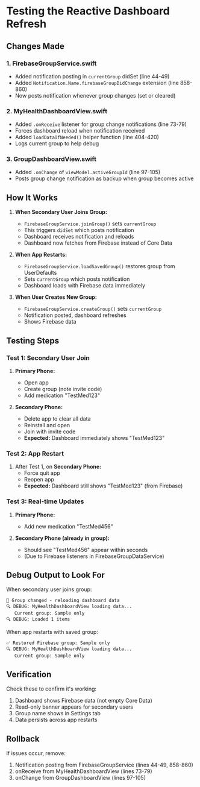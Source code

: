 # Testing the Reactive Dashboard Refresh

## Changes Made

### 1. FirebaseGroupService.swift
- Added notification posting in `currentGroup` didSet (line 44-49)
- Added `Notification.Name.firebaseGroupDidChange` extension (line 858-860)
- Now posts notification whenever group changes (set or cleared)

### 2. MyHealthDashboardView.swift  
- Added `.onReceive` listener for group change notifications (line 73-79)
- Forces dashboard reload when notification received
- Added `loadDataIfNeeded()` helper function (line 404-420)
- Logs current group to help debug

### 3. GroupDashboardView.swift
- Added `.onChange` of `viewModel.activeGroupId` (line 97-105)
- Posts group change notification as backup when group becomes active

## How It Works

1. **When Secondary User Joins Group:**
   - `FirebaseGroupService.joinGroup()` sets `currentGroup`
   - This triggers `didSet` which posts notification
   - Dashboard receives notification and reloads
   - Dashboard now fetches from Firebase instead of Core Data

2. **When App Restarts:**
   - `FirebaseGroupService.loadSavedGroup()` restores group from UserDefaults
   - Sets `currentGroup` which posts notification
   - Dashboard loads with Firebase data immediately

3. **When User Creates New Group:**
   - `FirebaseGroupService.createGroup()` sets `currentGroup`
   - Notification posted, dashboard refreshes
   - Shows Firebase data

## Testing Steps

### Test 1: Secondary User Join
1. **Primary Phone:**
   - Open app
   - Create group (note invite code)
   - Add medication "TestMed123"

2. **Secondary Phone:**
   - Delete app to clear all data
   - Reinstall and open
   - Join with invite code
   - **Expected:** Dashboard immediately shows "TestMed123"

### Test 2: App Restart
1. After Test 1, on **Secondary Phone:**
   - Force quit app
   - Reopen app
   - **Expected:** Dashboard still shows "TestMed123" (from Firebase)

### Test 3: Real-time Updates
1. **Primary Phone:**
   - Add new medication "TestMed456"

2. **Secondary Phone (already in group):**
   - Should see "TestMed456" appear within seconds
   - (Due to Firebase listeners in FirebaseGroupDataService)

## Debug Output to Look For

When secondary user joins group:
```
📱 Group changed - reloading dashboard data
🔍 DEBUG: MyHealthDashboardView loading data...
   Current group: Sample only
🔍 DEBUG: Loaded 1 items
```

When app restarts with saved group:
```
✅ Restored Firebase group: Sample only
🔍 DEBUG: MyHealthDashboardView loading data...
   Current group: Sample only
```

## Verification

Check these to confirm it's working:
1. Dashboard shows Firebase data (not empty Core Data)
2. Read-only banner appears for secondary users
3. Group name shows in Settings tab
4. Data persists across app restarts

## Rollback

If issues occur, remove:
1. Notification posting from FirebaseGroupService (lines 44-49, 858-860)
2. onReceive from MyHealthDashboardView (lines 73-79)
3. onChange from GroupDashboardView (lines 97-105)